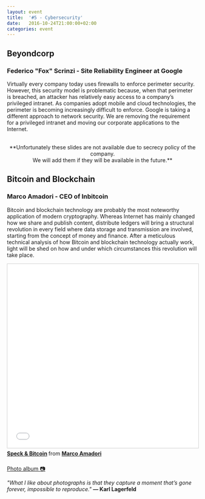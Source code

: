 ```yaml
---
layout: event
title:  '#5 - Cybersecurity'
date:   2016-10-24T21:00:00+02:00
categories: event
---
```


## Beyondcorp
### Federico "Fox" Scrinzi - Site Reliability Engineer at Google

Virtually every company today uses firewalls to enforce perimeter security. However, this security model is problematic because, when that perimeter is breached, an attacker has relatively easy access to a company’s privileged intranet. As companies adopt mobile and cloud technologies, the perimeter is becoming increasingly difficult to enforce. Google is taking a different approach to network security. We are removing the requirement for a privileged intranet and moving our corporate applications to the Internet.
<br>
<br>
<center> **Unfortunately these slides are not available due to secrecy policy of the company.<br>
We will add them if they will be available in the future.** </center>

## Bitcoin and Blockchain
### Marco Amadori - CEO of Inbitcoin

Bitcoin and blockchain technology are probably the most noteworthy application of modern cryptography. Whereas Internet has mainly changed how we share and publish content, distribute ledgers will bring a structural revolution in every field where data storage and transmission are involved, starting from the concept of money and finance. After a meticulous technical analysis of how Bitcoin and blockchain technology actually work, light will be shed on how and under which circumstances this revolution will take place.

<iframe src="//www.slideshare.net/slideshow/embed_code/key/l6tLTY4d9rkk22" width="595" height="485" frameborder="0" marginwidth="0" marginheight="0" scrolling="no" style="border:1px solid #CCC; border-width:1px; margin-bottom:5px; max-width: 100%;" allowfullscreen>
</iframe>
<div style="margin-bottom:5px">
<strong>
<a href="//www.slideshare.net/marcoamadori/speck-bitcoin" title="Speck &amp; Bitcoin" target="_blank">Speck &amp; Bitcoin</a>
</strong> from <strong><a target="_blank" href="https://www.linkedin.com/in/marco-amadori-3b691223/">Marco Amadori</a></strong>
</div>
<br>
<section class ="center">
<a id="fb_photo_album" class="btn-facebook" target="_blank" href="//www.facebook.com/media/set/?set=a.568134186717874.1073741833.476076519256975&type=1&l=152b387f7e">Photo album &#128247;</a>

*"What I like about photographs is that they capture a moment that’s gone forever, impossible to reproduce."*
**― Karl Lagerfeld**
</section>
